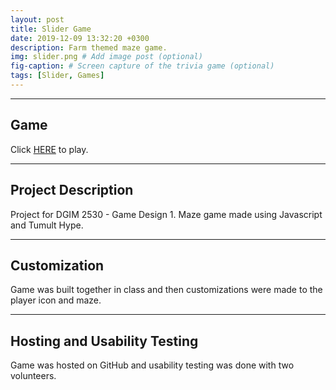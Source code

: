 ```yaml
---
layout: post
title: Slider Game
date: 2019-12-09 13:32:20 +0300
description: Farm themed maze game.   
img: slider.png # Add image post (optional)
fig-caption: # Screen capture of the trivia game (optional)
tags: [Slider, Games]
---
```

----
## Game
Click <a href = "https://azschokke.github.io/FarmFrenzyMaze" target = "_blank" >HERE</a> to play. 

----

## Project Description
Project for DGIM 2530 - Game Design 1. 
Maze game made using Javascript and Tumult Hype. 

----

## Customization
Game was built together in class and then customizations were made to the player icon and maze. 

----

## Hosting and Usability Testing
Game was hosted on GitHub and usability testing was done with two volunteers. 

